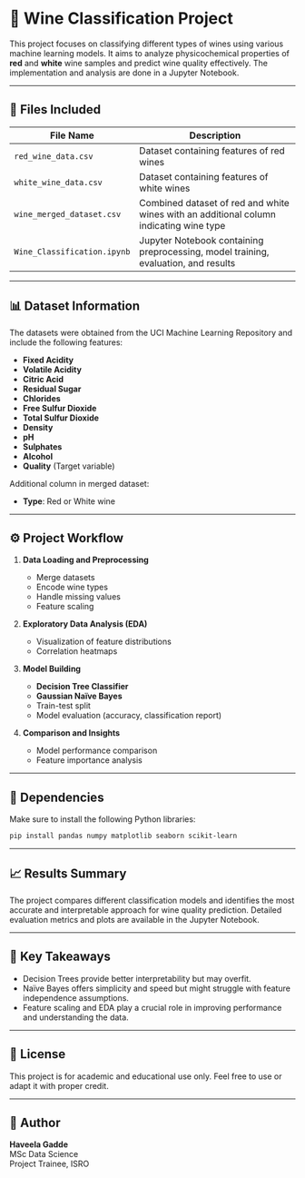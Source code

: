 
# 🍷 Wine Classification Project

This project focuses on classifying different types of wines using various machine learning models. It aims to analyze physicochemical properties of **red** and **white** wine samples and predict wine quality effectively. The implementation and analysis are done in a Jupyter Notebook.

---

## 📁 Files Included

| File Name               | Description |
|------------------------|-------------|
| `red_wine_data.csv`     | Dataset containing features of red wines |
| `white_wine_data.csv`   | Dataset containing features of white wines |
| `wine_merged_dataset.csv` | Combined dataset of red and white wines with an additional column indicating wine type |
| `Wine_Classification.ipynb` | Jupyter Notebook containing preprocessing, model training, evaluation, and results |

---

## 📊 Dataset Information

The datasets were obtained from the UCI Machine Learning Repository and include the following features:

- **Fixed Acidity**
- **Volatile Acidity**
- **Citric Acid**
- **Residual Sugar**
- **Chlorides**
- **Free Sulfur Dioxide**
- **Total Sulfur Dioxide**
- **Density**
- **pH**
- **Sulphates**
- **Alcohol**
- **Quality** (Target variable)

Additional column in merged dataset:
- **Type**: Red or White wine

---

## ⚙️ Project Workflow

1. **Data Loading and Preprocessing**
   - Merge datasets
   - Encode wine types
   - Handle missing values
   - Feature scaling

2. **Exploratory Data Analysis (EDA)**
   - Visualization of feature distributions
   - Correlation heatmaps

3. **Model Building**
   - **Decision Tree Classifier**
   - **Gaussian Naïve Bayes**
   - Train-test split
   - Model evaluation (accuracy, classification report)

4. **Comparison and Insights**
   - Model performance comparison
   - Feature importance analysis

---

## 🧪 Dependencies

Make sure to install the following Python libraries:

```bash
pip install pandas numpy matplotlib seaborn scikit-learn
```

---

## 📈 Results Summary

The project compares different classification models and identifies the most accurate and interpretable approach for wine quality prediction. Detailed evaluation metrics and plots are available in the Jupyter Notebook.

---

## 🧠 Key Takeaways

- Decision Trees provide better interpretability but may overfit.
- Naïve Bayes offers simplicity and speed but might struggle with feature independence assumptions.
- Feature scaling and EDA play a crucial role in improving performance and understanding the data.

---

## 📜 License

This project is for academic and educational use only. Feel free to use or adapt it with proper credit.

---

## 👤 Author

**Haveela Gadde**  
MSc Data Science  
Project Trainee, ISRO  
